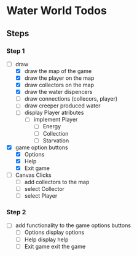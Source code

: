 # Water World Todos
## Steps
### Step 1
* [ ] draw
  * [X] draw the map of the game
  * [X] draw the player on the map
  * [X] draw collectors on the map
  * [X] draw the water dispencers
  * [ ] draw connections (collecors, player)
  * [ ] draw creeper produced water
  * [ ] display Player atributes
    * [ ] implement Player
      * [ ] Energy
      * [ ] Collection
      * [ ] Starvation

* [X] game option buttons
  * [X] Options
  * [X] Help
  * [X] Exit game

* [ ] Canvas Clicks
  * [ ] add collectors to the map
  * [ ] select Collector
  * [ ] select Player

### Step 2
* [ ] add functionality to the game options buttons
  * [ ] Options display options
  * [ ] Help display help
  * [ ] Exit game exit the game